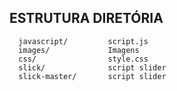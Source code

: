 ESTRUTURA DIRETÓRIA
-------------------

      javascript/         script.js
      images/             Imagens
      css/                style.css  
      slick/              script slider
      slick-master/       script slider  










